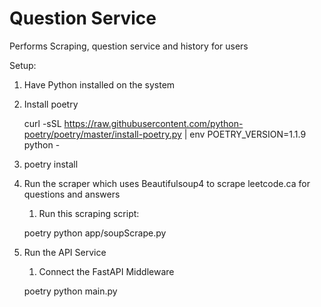 # Question Service

Performs Scraping, question service and history for users

Setup:

1. Have Python installed on the system
2. Install poetry


    curl -sSL https://raw.githubusercontent.com/python-poetry/poetry/master/install-poetry.py | env POETRY_VERSION=1.1.9 python -
3. poetry install
4. Run the scraper which uses Beautifulsoup4 to scrape leetcode.ca for questions and answers
   1. Run this scraping script: 


    poetry python app/soupScrape.py
5. Run the API Service

   1.  Connect the FastAPI Middleware


    poetry python main.py


    

[//]: # (    uvicorn main:app --host 0.0.0.0 --port 80)



